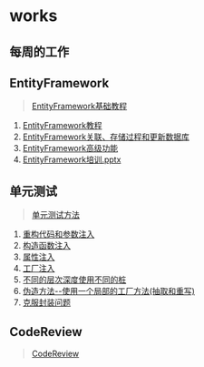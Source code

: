 # works

## 每周的工作

## EntityFramework
> [EntityFramework基础教程](./EntityFramework)
  1. [EntityFramework教程](./EntityFramework/EntityFramework教程.md)
  2. [EntityFramework关联、存储过程和更新数据库](./EntityFramework/EntityFramework关联、存储过程和更新数据库.md)
  3. [EntityFramework高级功能](./EntityFramework/EntityFramework高级功能.md)
  4. [EntityFramework培训.pptx](./EntityFramework/EntityFramework培训.pptx)
## 单元测试
> [单元测试方法](./UnitTest)
  1. [重构代码和参数注入](./UnitTest/重构代码和参数注入.md)
  2. [构造函数注入](./UnitTest/构造函数注入.md)
  3. [属性注入](./UnitTest/属性注入.md)
  4. [工厂注入](./UnitTest/工厂注入.md)
  5. [不同的层次深度使用不同的桩](./UnitTest/不同的层次深度使用不同的桩.md)
  6. [伪造方法--使用一个局部的工厂方法(抽取和重写)](./UnitTest/伪造方法--使用一个局部的工厂方法(抽取和重写).md)
  7. [克服封装问题](./UnitTest/克服封装问题.md)

## CodeReview
> [CodeReview](./CodeReview/CodeReview.md)
